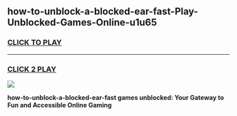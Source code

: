 
## how-to-unblock-a-blocked-ear-fast-Play-Unblocked-Games-Online-u1u65
<h3>
<a href="https://premium76.site?title=how-to-unblock-a-blocked-ear-fast&ref=25A">CLICK TO PLAY</a></h3>
<hr>

<h3>
<a href="https://premium76.site?title=how-to-unblock-a-blocked-ear-fast&ref=25A">CLICK 2 PLAY</a>
  
</h3>

<a href="https://premium76.site?title=how-to-unblock-a-blocked-ear-fast&ref=25A"><img src="https://clearcache.store/games.png"></a>


**how-to-unblock-a-blocked-ear-fast games unblocked: Your Gateway to Fun and Accessible Online Gaming**
